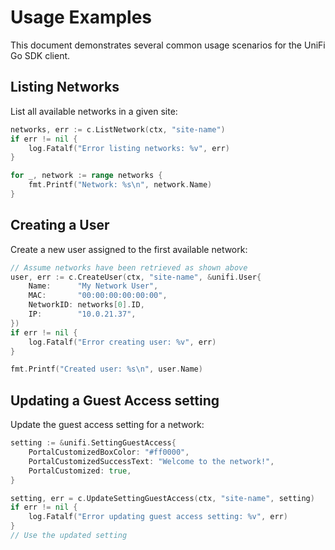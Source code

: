 # Usage Examples

This document demonstrates several common usage scenarios for the UniFi Go SDK client.

## Listing Networks

List all available networks in a given site:

```go
networks, err := c.ListNetwork(ctx, "site-name")
if err != nil {
    log.Fatalf("Error listing networks: %v", err)
}

for _, network := range networks {
    fmt.Printf("Network: %s\n", network.Name)
}
```

## Creating a User

Create a new user assigned to the first available network:

```go
// Assume networks have been retrieved as shown above
user, err := c.CreateUser(ctx, "site-name", &unifi.User{
    Name:      "My Network User",
    MAC:       "00:00:00:00:00:00",
    NetworkID: networks[0].ID,
    IP:        "10.0.21.37",
})
if err != nil {
    log.Fatalf("Error creating user: %v", err)
}

fmt.Printf("Created user: %s\n", user.Name)
```

## Updating a Guest Access setting

Update the guest access setting for a network:

```go
setting := &unifi.SettingGuestAccess{
    PortalCustomizedBoxColor: "#ff0000",
    PortalCustomizedSuccessText: "Welcome to the network!",
    PortalCustomized: true,
}

setting, err = c.UpdateSettingGuestAccess(ctx, "site-name", setting)
if err != nil {
    log.Fatalf("Error updating guest access setting: %v", err)
}
// Use the updated setting
```